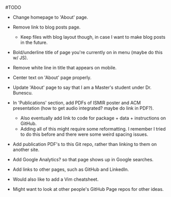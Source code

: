 #TODO
* Change homepage to 'About' page.
* Remove link to blog posts page.
  * Keep files with blog layout though, in case I want to make blog posts in the future.
* Bold/underline title of page you're currently on in menu (maybe do this w/ JS).
* Remove white line in title that appears on mobile.
* Center text on 'About' page properly.

* Update 'About' page to say that I am a Master's student under Dr. Bunescu.

* In 'Publications' section, add PDFs of ISMIR poster and ACM presentation (how to get audio integrated? maybe do link in PDF?).
  * Also eventually add link to code for package + data + instructions on GitHub.
  * Adding all of this might require some reformatting. I remember I tried to do this before and there were some weird spacing issues.
* Add publication PDF's to this Git repo, rather than linking to them on another site. 

* Add Google Analytics? so that page shows up in Google searches.

* Add links to other pages, such as GitHub and LinkedIn.
* Would also like to add a Vim cheatsheet.

* Might want to look at other people's GitHub Page repos for other ideas.
